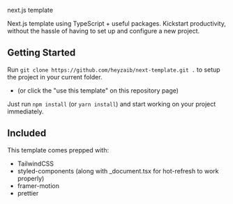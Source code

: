 next.js template

Next.js template using TypeScript + useful packages. Kickstart productivity, without the hassle of having to set up and configure a new project.

## Getting Started

Run `git clone https://github.com/heyzaib/next-template.git .` to setup the project in your current folder.

-   (or click the "use this template" on this repository page)

Just run `npm install` (or `yarn install`) and start working on your project immediately.

## Included

This template comes prepped with:

-   TailwindCSS
-   styled-components (along with \_document.tsx for hot-refresh to work properly)
-   framer-motion
-   prettier
